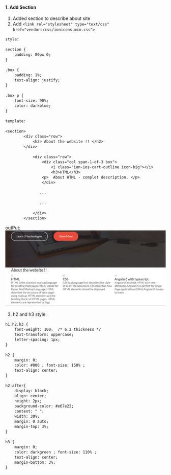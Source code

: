 #### 1. Add Section
1. Added section to describe about site
2. Add `<link rel="stylesheet" type="text/css" href="vendors/css/ionicons.min.css">`
```
style:

section {
    padding: 80px 0;
}

.box {
    padding: 1%;
    text-align: justify;
}

.box p {
    font-size: 90%;
    color: darkblue;
}

template: 

<section>
        <div class="row">
            <h2> About the website !! </h2>
        </div>
        
            <div class="row">
                <div class="col span-1-of-3 box">
                    <i class="ion-ios-cart-outline icon-big"></i>
                    <h3>HTML</h3>
                <p>  About HTML - complet description. </p>
                </div>
                
               ...
               
               ...
               
            </div>
        </section>
```
outPut:
![](https://github.com/lekhrajdinkar/css_html/blob/master/NOTES/assets/section-1.PNG)

3. h2 and h3 style:

```
h1,h2,h3 {
    font-weight: 100;  /* 6.2 thickness */
    text-transform: uppercase;
    letter-spacing: 1px;   
}

h2 {
    margin: 0; 
    color: #000 ; font-size: 150% ; 
    text-align: center; 
}

h2:after{
    display: block;
    align: center;
    height: 2px;
    background-color: #e67e22;
    content: " ";
    width: 30%;
    margin: 0 auto;
    margin-top: 3%;
}

h3 {
    margin: 0; 
    color: darkgreen ; font-size: 110% ;
    text-align: center; 
    margin-bottom: 3%;
}
```
